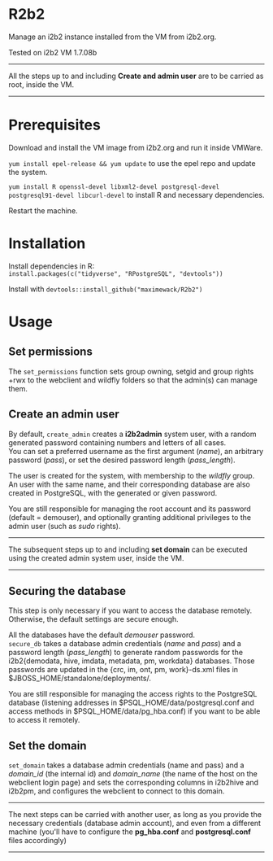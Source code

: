 # R2b2

Manage an i2b2 instance installed from the VM from i2b2.org.  

Tested on i2b2 VM 1.7.08b

----

All the steps up to and including **Create and admin user** are to be carried as root, inside the VM.  

----

# Prerequisites

Download and install the VM image from i2b2.org and run it inside VMWare.

`yum install epel-release && yum update` to use the epel repo and update the system.

`yum install R openssl-devel libxml2-devel postgresql-devel postgresql91-devel libcurl-devel` to install R and necessary dependencies.

Restart the machine.

# Installation

Install dependencies in R:  
`install.packages(c("tidyverse", "RPostgreSQL", "devtools"))`

Install with `devtools::install_github("maximewack/R2b2")`  

# Usage

## Set permissions

The `set_permissions` function sets group owning, setgid and group rights +rwx to the webclient and wildfly folders so that the admin(s) can manage them.

## Create an admin user

By default, `create_admin` creates a **i2b2admin** system user, with a random generated password containing numbers and letters of all cases.  
You can set a preferred username as the first argument (*name*), an arbitrary password (*pass*), or set the desired password length (*pass_length*).

The user is created for the system, with membership to the *wildfly* group.  
An user with the same name, and their corresponding database are also created in PostgreSQL, with the generated or given password.

You are still responsible for managing the root account and its password (default = demouser), and optionally  granting additional privileges to the admin user (such as *sudo* rights).

----

The subsequent steps up to and including **set domain** can be executed using the created admin system user, inside the VM.  

----

## Securing the database

This step is only necessary if you want to access the database remotely. Otherwise, the default settings are secure enough.

All the databases have the default *demouser* password.  
`secure_db` takes a database admin credentials (*name* and *pass*) and a password length (*pass_length*) to generate random passwords for the i2b2{demodata, hive, imdata, metadata, pm, workdata} databases. Those passwords are updated in the {crc, im, ont, pm, work}-ds.xml files in $JBOSS_HOME/standalone/deployments/.

You are still responsible for managing the access rights to the PostgreSQL database (listening addresses in $PSQL_HOME/data/postgresql.conf and access methods in $PSQL_HOME/data/pg_hba.conf) if you want to be able to access it remotely.

## Set the domain

`set_domain` takes a database admin credentials (name and pass) and a *domain_id* (the internal id) and *domain_name* (the name of the host on the webclient login page) and sets the corresponding columns in i2b2hive and i2b2pm, and configures the webclient to connect to this domain.

----

The next steps can be carried with another user, as long as you provide the necessary credentials (database admin account), and even from a different machine (you'll have to configure the **pg_hba.conf** and **postgresql.conf** files accordingly)

----
